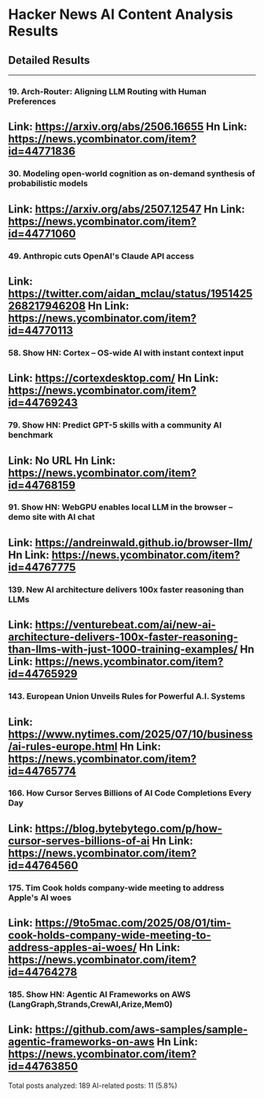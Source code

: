# Hacker News AI Content Analysis Results

## Detailed Results

------
### 19. Arch-Router: Aligning LLM Routing with Human Preferences
Link: https://arxiv.org/abs/2506.16655
Hn Link: https://news.ycombinator.com/item?id=44771836
------
### 30. Modeling open-world cognition as on-demand synthesis of probabilistic models
Link: https://arxiv.org/abs/2507.12547
Hn Link: https://news.ycombinator.com/item?id=44771060
------
### 49. Anthropic cuts OpenAI's Claude API access
Link: https://twitter.com/aidan_mclau/status/1951425268217946208
Hn Link: https://news.ycombinator.com/item?id=44770113
------
### 58. Show HN: Cortex – OS-wide AI with instant context input
Link: https://cortexdesktop.com/
Hn Link: https://news.ycombinator.com/item?id=44769243
------
### 79. Show HN: Predict GPT-5 skills with a community AI benchmark
Link: No URL
Hn Link: https://news.ycombinator.com/item?id=44768159
------
### 91. Show HN: WebGPU enables local LLM in the browser – demo site with AI chat
Link: https://andreinwald.github.io/browser-llm/
Hn Link: https://news.ycombinator.com/item?id=44767775
------
### 139. New AI architecture delivers 100x faster reasoning than LLMs
Link: https://venturebeat.com/ai/new-ai-architecture-delivers-100x-faster-reasoning-than-llms-with-just-1000-training-examples/
Hn Link: https://news.ycombinator.com/item?id=44765929
------
### 143. European Union Unveils Rules for Powerful A.I. Systems
Link: https://www.nytimes.com/2025/07/10/business/ai-rules-europe.html
Hn Link: https://news.ycombinator.com/item?id=44765774
------
### 166. How Cursor Serves Billions of AI Code Completions Every Day
Link: https://blog.bytebytego.com/p/how-cursor-serves-billions-of-ai
Hn Link: https://news.ycombinator.com/item?id=44764560
------
### 175. Tim Cook holds company-wide meeting to address Apple's AI woes
Link: https://9to5mac.com/2025/08/01/tim-cook-holds-company-wide-meeting-to-address-apples-ai-woes/
Hn Link: https://news.ycombinator.com/item?id=44764278
------
### 185. Show HN: Agentic AI Frameworks on AWS (LangGraph,Strands,CrewAI,Arize,Mem0)
Link: https://github.com/aws-samples/sample-agentic-frameworks-on-aws
Hn Link: https://news.ycombinator.com/item?id=44763850
------
Total posts analyzed: 189
AI-related posts: 11 (5.8%)

